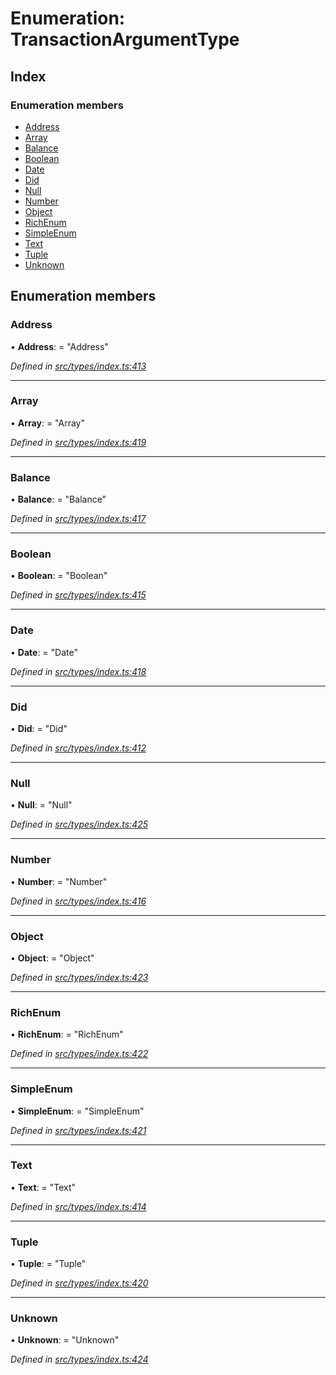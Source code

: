 # Enumeration: TransactionArgumentType

## Index

### Enumeration members

* [Address](transactionargumenttype.md#address)
* [Array](transactionargumenttype.md#array)
* [Balance](transactionargumenttype.md#balance)
* [Boolean](transactionargumenttype.md#boolean)
* [Date](transactionargumenttype.md#date)
* [Did](transactionargumenttype.md#did)
* [Null](transactionargumenttype.md#null)
* [Number](transactionargumenttype.md#number)
* [Object](transactionargumenttype.md#object)
* [RichEnum](transactionargumenttype.md#richenum)
* [SimpleEnum](transactionargumenttype.md#simpleenum)
* [Text](transactionargumenttype.md#text)
* [Tuple](transactionargumenttype.md#tuple)
* [Unknown](transactionargumenttype.md#unknown)

## Enumeration members

###  Address

• **Address**: = "Address"

*Defined in [src/types/index.ts:413](https://github.com/PolymathNetwork/polymesh-sdk/blob/14db4c2/src/types/index.ts#L413)*

___

###  Array

• **Array**: = "Array"

*Defined in [src/types/index.ts:419](https://github.com/PolymathNetwork/polymesh-sdk/blob/14db4c2/src/types/index.ts#L419)*

___

###  Balance

• **Balance**: = "Balance"

*Defined in [src/types/index.ts:417](https://github.com/PolymathNetwork/polymesh-sdk/blob/14db4c2/src/types/index.ts#L417)*

___

###  Boolean

• **Boolean**: = "Boolean"

*Defined in [src/types/index.ts:415](https://github.com/PolymathNetwork/polymesh-sdk/blob/14db4c2/src/types/index.ts#L415)*

___

###  Date

• **Date**: = "Date"

*Defined in [src/types/index.ts:418](https://github.com/PolymathNetwork/polymesh-sdk/blob/14db4c2/src/types/index.ts#L418)*

___

###  Did

• **Did**: = "Did"

*Defined in [src/types/index.ts:412](https://github.com/PolymathNetwork/polymesh-sdk/blob/14db4c2/src/types/index.ts#L412)*

___

###  Null

• **Null**: = "Null"

*Defined in [src/types/index.ts:425](https://github.com/PolymathNetwork/polymesh-sdk/blob/14db4c2/src/types/index.ts#L425)*

___

###  Number

• **Number**: = "Number"

*Defined in [src/types/index.ts:416](https://github.com/PolymathNetwork/polymesh-sdk/blob/14db4c2/src/types/index.ts#L416)*

___

###  Object

• **Object**: = "Object"

*Defined in [src/types/index.ts:423](https://github.com/PolymathNetwork/polymesh-sdk/blob/14db4c2/src/types/index.ts#L423)*

___

###  RichEnum

• **RichEnum**: = "RichEnum"

*Defined in [src/types/index.ts:422](https://github.com/PolymathNetwork/polymesh-sdk/blob/14db4c2/src/types/index.ts#L422)*

___

###  SimpleEnum

• **SimpleEnum**: = "SimpleEnum"

*Defined in [src/types/index.ts:421](https://github.com/PolymathNetwork/polymesh-sdk/blob/14db4c2/src/types/index.ts#L421)*

___

###  Text

• **Text**: = "Text"

*Defined in [src/types/index.ts:414](https://github.com/PolymathNetwork/polymesh-sdk/blob/14db4c2/src/types/index.ts#L414)*

___

###  Tuple

• **Tuple**: = "Tuple"

*Defined in [src/types/index.ts:420](https://github.com/PolymathNetwork/polymesh-sdk/blob/14db4c2/src/types/index.ts#L420)*

___

###  Unknown

• **Unknown**: = "Unknown"

*Defined in [src/types/index.ts:424](https://github.com/PolymathNetwork/polymesh-sdk/blob/14db4c2/src/types/index.ts#L424)*
